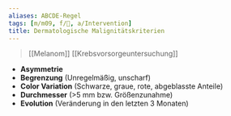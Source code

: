 ```yaml
---
aliases: ABCDE-Regel
tags: [m/m09, f/🧴, a/Intervention]
title: Dermatologische Malignitätskriterien
---
```

> [[Melanom]] [[Krebsvorsorgeuntersuchung]]
- **Asymmetrie**
- **Begrenzung** (Unregelmäßig, unscharf)
- **Color Variation** (Schwarze, graue, rote, abgeblasste Anteile)
- **Durchmesser** (>5 mm bzw. Größenzunahme)
- **Evolution** (Veränderung in den letzten 3 Monaten)
